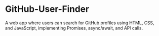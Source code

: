 # GitHub-User-Finder
A web app where users can search for GitHub profiles using HTML, CSS, and JavaScript, implementing Promises, async/await, and API calls.
